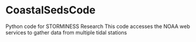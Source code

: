 # CoastalSedsCode
Python code for STORMINESS Research
This code accesses the NOAA web services to gather data from multiple tidal stations
